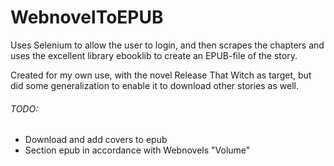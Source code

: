 # WebnovelToEPUB
Uses Selenium to allow the user to login, and then scrapes the chapters and uses the excellent library ebooklib to create an EPUB-file of the story.

Created for my own use, with the novel Release That Witch as target, but did some generalization to enable it to download other stories as well.

###### TODO:
- Download and add covers to epub
- Section epub in accordance with Webnovels "Volume" 
